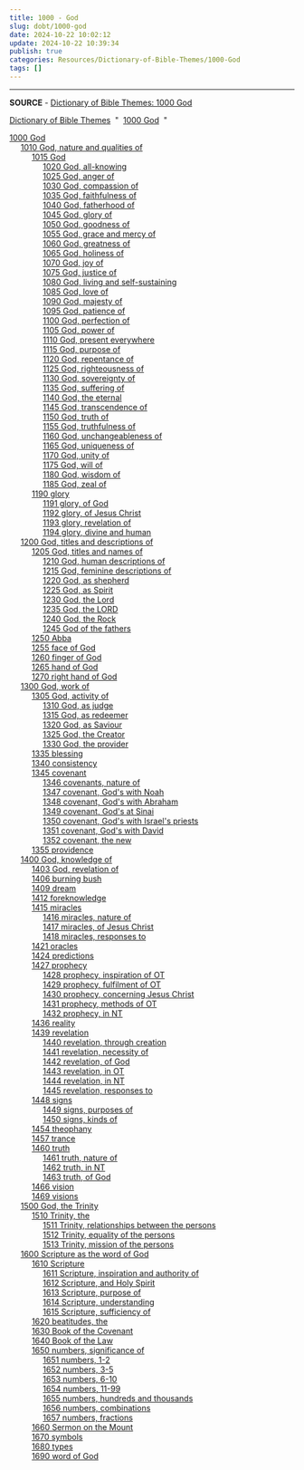```yaml
---
title: 1000 - God
slug: dobt/1000-god
date: 2024-10-22 10:02:12
update: 2024-10-22 10:39:34
publish: true
categories: Resources/Dictionary-of-Bible-Themes/1000-God
tags: []
---
```


---

**SOURCE** - [Dictionary of Bible Themes: 1000 God](https://biblehub.com/topical/dbt/1000.htm)

[Dictionary of Bible Themes](https://biblehub.com/topical/dictionary_of_bible_themes.htm)  "  [1000 God](https://biblehub.com/topical/dbt/1000.htm)  " 

[1000 God](https://biblehub.com/topical/dbt/1000.htm)  
     [1010 God, nature and qualities of](https://biblehub.com/topical/dbt/1010.htm)  
          [1015 God](https://biblehub.com/topical/dbt/1015.htm)  
               [1020 God, all-knowing](https://biblehub.com/topical/dbt/1020.htm)  
               [1025 God, anger of](https://biblehub.com/topical/dbt/1025.htm)  
               [1030 God, compassion of](https://biblehub.com/topical/dbt/1030.htm)  
               [1035 God, faithfulness of](https://biblehub.com/topical/dbt/1035.htm)  
               [1040 God, fatherhood of](https://biblehub.com/topical/dbt/1040.htm)  
               [1045 God, glory of](https://biblehub.com/topical/dbt/1045.htm)  
               [1050 God, goodness of](https://biblehub.com/topical/dbt/1050.htm)  
               [1055 God, grace and mercy of](https://biblehub.com/topical/dbt/1055.htm)  
               [1060 God, greatness of](https://biblehub.com/topical/dbt/1060.htm)  
               [1065 God, holiness of](https://biblehub.com/topical/dbt/1065.htm)  
               [1070 God, joy of](https://biblehub.com/topical/dbt/1070.htm)  
               [1075 God, justice of](https://biblehub.com/topical/dbt/1075.htm)  
               [1080 God, living and self-sustaining](https://biblehub.com/topical/dbt/1080.htm)  
               [1085 God, love of](https://biblehub.com/topical/dbt/1085.htm)  
               [1090 God, majesty of](https://biblehub.com/topical/dbt/1090.htm)  
               [1095 God, patience of](https://biblehub.com/topical/dbt/1095.htm)  
               [1100 God, perfection of](https://biblehub.com/topical/dbt/1100.htm)  
               [1105 God, power of](https://biblehub.com/topical/dbt/1105.htm)  
               [1110 God, present everywhere](https://biblehub.com/topical/dbt/1110.htm)  
               [1115 God, purpose of](https://biblehub.com/topical/dbt/1115.htm)  
               [1120 God, repentance of](https://biblehub.com/topical/dbt/1120.htm)  
               [1125 God, righteousness of](https://biblehub.com/topical/dbt/1125.htm)  
               [1130 God, sovereignty of](https://biblehub.com/topical/dbt/1130.htm)  
               [1135 God, suffering of](https://biblehub.com/topical/dbt/1135.htm)  
               [1140 God, the eternal](https://biblehub.com/topical/dbt/1140.htm)  
               [1145 God, transcendence of](https://biblehub.com/topical/dbt/1145.htm)  
               [1150 God, truth of](https://biblehub.com/topical/dbt/1150.htm)  
               [1155 God, truthfulness of](https://biblehub.com/topical/dbt/1155.htm)  
               [1160 God, unchangeableness of](https://biblehub.com/topical/dbt/1160.htm)  
               [1165 God, uniqueness of](https://biblehub.com/topical/dbt/1165.htm)  
               [1170 God, unity of](https://biblehub.com/topical/dbt/1170.htm)  
               [1175 God, will of](https://biblehub.com/topical/dbt/1175.htm)  
               [1180 God, wisdom of](https://biblehub.com/topical/dbt/1180.htm)  
               [1185 God, zeal of](https://biblehub.com/topical/dbt/1185.htm)  
          [1190 glory](https://biblehub.com/topical/dbt/1190.htm)  
               [1191 glory, of God](https://biblehub.com/topical/dbt/1191.htm)  
               [1192 glory, of Jesus Christ](https://biblehub.com/topical/dbt/1192.htm)  
               [1193 glory, revelation of](https://biblehub.com/topical/dbt/1193.htm)  
               [1194 glory, divine and human](https://biblehub.com/topical/dbt/1194.htm)  
     [1200 God, titles and descriptions of](https://biblehub.com/topical/dbt/1200.htm)  
          [1205 God, titles and names of](https://biblehub.com/topical/dbt/1205.htm)  
               [1210 God, human descriptions of](https://biblehub.com/topical/dbt/1210.htm)  
               [1215 God, feminine descriptions of](https://biblehub.com/topical/dbt/1215.htm)  
               [1220 God, as shepherd](https://biblehub.com/topical/dbt/1220.htm)  
               [1225 God, as Spirit](https://biblehub.com/topical/dbt/1225.htm)  
               [1230 God, the Lord](https://biblehub.com/topical/dbt/1230.htm)  
               [1235 God, the LORD](https://biblehub.com/topical/dbt/1235.htm)  
               [1240 God, the Rock](https://biblehub.com/topical/dbt/1240.htm)  
               [1245 God of the fathers](https://biblehub.com/topical/dbt/1245.htm)  
          [1250 Abba](https://biblehub.com/topical/dbt/1250.htm)  
          [1255 face of God](https://biblehub.com/topical/dbt/1255.htm)  
          [1260 finger of God](https://biblehub.com/topical/dbt/1260.htm)  
          [1265 hand of God](https://biblehub.com/topical/dbt/1265.htm)  
          [1270 right hand of God](https://biblehub.com/topical/dbt/1270.htm)  
     [1300 God, work of](https://biblehub.com/topical/dbt/1300.htm)  
          [1305 God, activity of](https://biblehub.com/topical/dbt/1305.htm)  
               [1310 God, as judge](https://biblehub.com/topical/dbt/1310.htm)  
               [1315 God, as redeemer](https://biblehub.com/topical/dbt/1315.htm)  
               [1320 God, as Saviour](https://biblehub.com/topical/dbt/1320.htm)  
               [1325 God, the Creator](https://biblehub.com/topical/dbt/1325.htm)  
               [1330 God, the provider](https://biblehub.com/topical/dbt/1330.htm)  
          [1335 blessing](https://biblehub.com/topical/dbt/1335.htm)  
          [1340 consistency](https://biblehub.com/topical/dbt/1340.htm)  
          [1345 covenant](https://biblehub.com/topical/dbt/1345.htm)  
               [1346 covenants, nature of](https://biblehub.com/topical/dbt/1346.htm)  
               [1347 covenant, God's with Noah](https://biblehub.com/topical/dbt/1347.htm)  
               [1348 covenant, God's with Abraham](https://biblehub.com/topical/dbt/1348.htm)  
               [1349 covenant, God's at Sinai](https://biblehub.com/topical/dbt/1349.htm)  
               [1350 covenant, God's with Israel's priests](https://biblehub.com/topical/dbt/1350.htm)  
               [1351 covenant, God's with David](https://biblehub.com/topical/dbt/1351.htm)  
               [1352 covenant, the new](https://biblehub.com/topical/dbt/1352.htm)  
          [1355 providence](https://biblehub.com/topical/dbt/1355.htm)  
     [1400 God, knowledge of](https://biblehub.com/topical/dbt/1400.htm)  
          [1403 God, revelation of](https://biblehub.com/topical/dbt/1403.htm)  
          [1406 burning bush](https://biblehub.com/topical/dbt/1406.htm)  
          [1409 dream](https://biblehub.com/topical/dbt/1409.htm)  
          [1412 foreknowledge](https://biblehub.com/topical/dbt/1412.htm)  
          [1415 miracles](https://biblehub.com/topical/dbt/1415.htm)  
               [1416 miracles, nature of](https://biblehub.com/topical/dbt/1416.htm)  
               [1417 miracles, of Jesus Christ](https://biblehub.com/topical/dbt/1417.htm)  
               [1418 miracles, responses to](https://biblehub.com/topical/dbt/1418.htm)  
          [1421 oracles](https://biblehub.com/topical/dbt/1421.htm)  
          [1424 predictions](https://biblehub.com/topical/dbt/1424.htm)  
          [1427 prophecy](https://biblehub.com/topical/dbt/1427.htm)  
               [1428 prophecy, inspiration of OT](https://biblehub.com/topical/dbt/1428.htm)  
               [1429 prophecy, fulfilment of OT](https://biblehub.com/topical/dbt/1429.htm)  
               [1430 prophecy, concerning Jesus Christ](https://biblehub.com/topical/dbt/1430.htm)  
               [1431 prophecy, methods of OT](https://biblehub.com/topical/dbt/1431.htm)  
               [1432 prophecy, in NT](https://biblehub.com/topical/dbt/1432.htm)  
          [1436 reality](https://biblehub.com/topical/dbt/1436.htm)  
          [1439 revelation](https://biblehub.com/topical/dbt/1439.htm)  
               [1440 revelation, through creation](https://biblehub.com/topical/dbt/1440.htm)  
               [1441 revelation, necessity of](https://biblehub.com/topical/dbt/1441.htm)  
               [1442 revelation, of God](https://biblehub.com/topical/dbt/1442.htm)  
               [1443 revelation, in OT](https://biblehub.com/topical/dbt/1443.htm)  
               [1444 revelation, in NT](https://biblehub.com/topical/dbt/1444.htm)  
               [1445 revelation, responses to](https://biblehub.com/topical/dbt/1445.htm)  
          [1448 signs](https://biblehub.com/topical/dbt/1448.htm)  
               [1449 signs, purposes of](https://biblehub.com/topical/dbt/1449.htm)  
               [1450 signs, kinds of](https://biblehub.com/topical/dbt/1450.htm)  
          [1454 theophany](https://biblehub.com/topical/dbt/1454.htm)  
          [1457 trance](https://biblehub.com/topical/dbt/1457.htm)  
          [1460 truth](https://biblehub.com/topical/dbt/1460.htm)  
               [1461 truth, nature of](https://biblehub.com/topical/dbt/1461.htm)  
               [1462 truth, in NT](https://biblehub.com/topical/dbt/1462.htm)  
               [1463 truth, of God](https://biblehub.com/topical/dbt/1463.htm)  
          [1466 vision](https://biblehub.com/topical/dbt/1466.htm)  
          [1469 visions](https://biblehub.com/topical/dbt/1469.htm)  
     [1500 God, the Trinity](https://biblehub.com/topical/dbt/1500.htm)  
          [1510 Trinity, the](https://biblehub.com/topical/dbt/1510.htm)  
               [1511 Trinity, relationships between the persons](https://biblehub.com/topical/dbt/1511.htm)  
               [1512 Trinity, equality of the persons](https://biblehub.com/topical/dbt/1512.htm)  
               [1513 Trinity, mission of the persons](https://biblehub.com/topical/dbt/1513.htm)  
     [1600 Scripture as the word of God](https://biblehub.com/topical/dbt/1600.htm)  
          [1610 Scripture](https://biblehub.com/topical/dbt/1610.htm)  
               [1611 Scripture, inspiration and authority of](https://biblehub.com/topical/dbt/1611.htm)  
               [1612 Scripture, and Holy Spirit](https://biblehub.com/topical/dbt/1612.htm)  
               [1613 Scripture, purpose of](https://biblehub.com/topical/dbt/1613.htm)  
               [1614 Scripture, understanding](https://biblehub.com/topical/dbt/1614.htm)  
               [1615 Scripture, sufficiency of](https://biblehub.com/topical/dbt/1615.htm)  
          [1620 beatitudes, the](https://biblehub.com/topical/dbt/1620.htm)  
          [1630 Book of the Covenant](https://biblehub.com/topical/dbt/1630.htm)  
          [1640 Book of the Law](https://biblehub.com/topical/dbt/1640.htm)  
          [1650 numbers, significance of](https://biblehub.com/topical/dbt/1650.htm)  
               [1651 numbers, 1-2](https://biblehub.com/topical/dbt/1651.htm)  
               [1652 numbers, 3-5](https://biblehub.com/topical/dbt/1652.htm)  
               [1653 numbers, 6-10](https://biblehub.com/topical/dbt/1653.htm)  
               [1654 numbers, 11-99](https://biblehub.com/topical/dbt/1654.htm)  
               [1655 numbers, hundreds and thousands](https://biblehub.com/topical/dbt/1655.htm)  
               [1656 numbers, combinations](https://biblehub.com/topical/dbt/1656.htm)  
               [1657 numbers, fractions](https://biblehub.com/topical/dbt/1657.htm)  
          [1660 Sermon on the Mount](https://biblehub.com/topical/dbt/1660.htm)  
          [1670 symbols](https://biblehub.com/topical/dbt/1670.htm)  
          [1680 types](https://biblehub.com/topical/dbt/1680.htm)  
          [1690 word of God](https://biblehub.com/topical/dbt/1690.htm)
